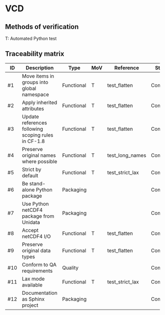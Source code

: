 # VCD

## Methods of verification

T: Automated Python test

## Traceability matrix

| ID  | Description                                         | Type       | MoV | Reference       | Status    |
|-----|-----------------------------------------------------|------------|-----|-----------------|-----------|
| #1  | Move items in groups into global namespace          | Functional | T   | test_flatten    | Compliant |
| #2  | Apply inherited attributes                          | Functional | T   | test_flatten    | Compliant |
| #3  | Update references following scoping rules in CF-1.8 | Functional | T   | test_flatten    | Compliant |
| #4  | Preserve original names where possible              | Functional | T   | test_long_names | Compliant |
| #5  | Strict by default                                   | Functional | T   | test_strict_lax | Compliant |
| #6  | Be stand-alone Python package                       | Packaging  |     |                 | Compliant |
| #7  | Use Python netCDF4 package from Unidata             | Packaging  |     |                 | Compliant |
| #8  | Accept netCDF4 I/O                                  | Functional | T   | test_flatten    | Compliant |
| #9  | Preserve original data types                        | Functional | T   | test_flatten    | Compliant |
| #10 | Conform to QA requirements                          | Quality    |     |                 | Compliant |
| #11 | Lax mode available                                  | Functional | T   | test_strict_lax | Compliant |
| #12 | Documentation as Sphinx project                     | Packaging  |     |                 | Compliant |

